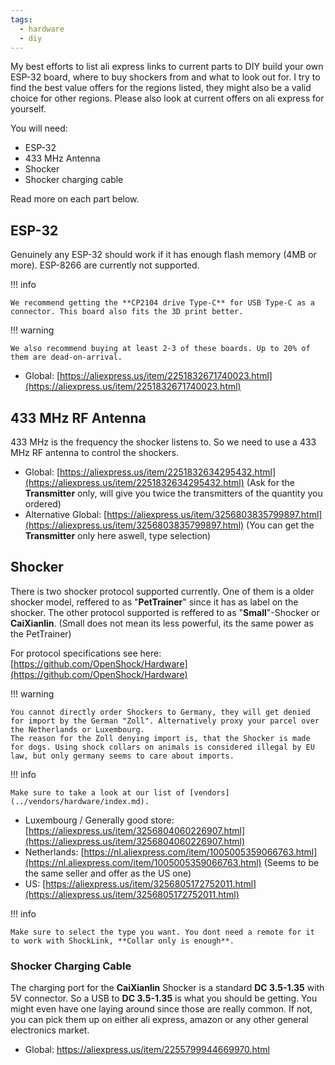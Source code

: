 ```yaml
---
tags:
  - hardware
  - diy
---
```


My best efforts to list ali express links to current parts to DIY build your own ESP-32 board, where to buy shockers from and what to look out for.
I try to find the best value offers for the regions listed, they might also be a valid choice for other regions. Please also look at current offers on ali express for yourself.

You will need:
+ ESP-32
+ 433 MHz Antenna
+ Shocker
+ Shocker charging cable

Read more on each part below.

## ESP-32
Genuinely any ESP-32 should work if it has enough flash memory (4MB or more). ESP-8266 are currently not supported.

!!! info

    We recommend getting the **CP2104 drive Type-C** for USB Type-C as a connector. This board also fits the 3D print better.

!!! warning

    We also recommend buying at least 2-3 of these boards. Up to 20% of them are dead-on-arrival.


+ Global: [https://aliexpress.us/item/2251832671740023.html](https://aliexpress.us/item/2251832671740023.html)


## 433 MHz RF Antenna
433 MHz is the frequency the shocker listens to. So we need to use a 433 MHz RF antenna to control the shockers.

+ Global: [https://aliexpress.us/item/2251832634295432.html](https://aliexpress.us/item/2251832634295432.html) (Ask for the **Transmitter** only, will give you twice the transmitters of the quantity you ordered)
+ Alternative Global: [https://aliexpress.us/item/3256803835799897.html](https://aliexpress.us/item/3256803835799897.html) (You can get the **Transmitter** only here aswell, type selection)


## Shocker
There is two shocker protocol supported currently. One of them is a older shocker model, reffered to as "**PetTrainer**" since it has as label on the shocker. The other protocol supported is reffered to as "**Small**"-Shocker or **CaiXianlin**. (Small does not mean its less powerful, its the same power as the PetTrainer)

For protocol specifications see here: [https://github.com/OpenShock/Hardware](https://github.com/OpenShock/Hardware)

!!! warning

    You cannot directly order Shockers to Germany, they will get denied for import by the German "Zoll". Alternatively proxy your parcel over the Netherlands or Luxembourg.  
    The reason for the Zoll denying import is, that the Shocker is made for dogs. Using shock collars on animals is considered illegal by EU law, but only germany seems to care about imports.  

!!! info

    Make sure to take a look at our list of [vendors](../vendors/hardware/index.md).

+ Luxembourg / Generally good store: [https://aliexpress.us/item/3256804060226907.html](https://aliexpress.us/item/3256804060226907.html)
+ Netherlands: [https://nl.aliexpress.com/item/1005005359066763.html](https://nl.aliexpress.com/item/1005005359066763.html) (Seems to be the same seller and offer as the US one)
+ US: [https://aliexpress.us/item/3256805172752011.html](https://aliexpress.us/item/3256805172752011.html)

!!! info

    Make sure to select the type you want. You dont need a remote for it to work with ShockLink, **Collar only is enough**.

### Shocker Charging Cable
The charging port for the **CaiXianlin** Shocker is a standard **DC 3.5-1.35** with 5V connector. So a USB to **DC 3.5-1.35** is what you should be getting.
You might even have one laying around since those are really common. If not, you can pick them up on either ali express, amazon or any other general electronics market.

+ Global: https://aliexpress.us/item/2255799944669970.html

